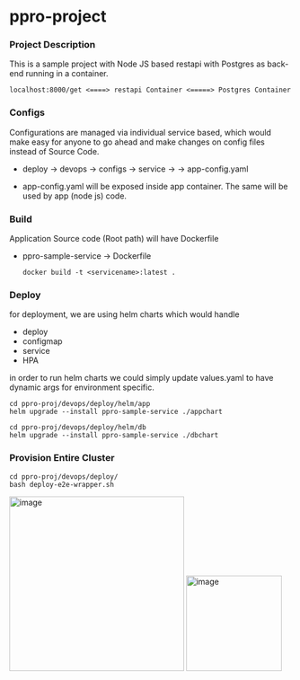 
# ppro-project 

### Project Description

This is a sample project with Node JS based restapi with Postgres as back-end running in a container.
```
localhost:8000/get <====> restapi Container <=====> Postgres Container
```

### Configs

Configurations are managed via individual service based, which would make easy for anyone to go ahead and make changes on config files instead of Source Code.

- deploy -> devops -> configs -> service -> <environment> -> app-config.yaml

-  app-config.yaml will be exposed inside app container. The same will be used by app (node js) code.

### Build 
  
  Application Source code (Root path) will have Dockerfile 
  
- ppro-sample-service -> Dockerfile 
  
  ```
  docker build -t <servicename>:latest .
  ```
  

### Deploy 
  
  for deployment, we are using helm charts which would handle 
  - deploy
  - configmap 
  - service 
  - HPA 
  
  in order to run helm charts we could simply update values.yaml to have dynamic args for environment specific.
  
  ```
  cd ppro-proj/devops/deploy/helm/app
  helm upgrade --install ppro-sample-service ./appchart 
  ```
  
  ```
  cd ppro-proj/devops/deploy/helm/db 
  helm upgrade --install ppro-sample-service ./dbchart 
  ```
  
### Provision Entire Cluster 
  ```
  cd ppro-proj/devops/deploy/
  bash deploy-e2e-wrapper.sh 
  ```


<img width="311" alt="image" src="https://user-images.githubusercontent.com/5214795/165442677-eee0570e-9997-4b60-9824-4ab7f955982a.png">

<img width="170" alt="image" src="https://user-images.githubusercontent.com/5214795/165442736-63ce862e-616e-4a03-a0c1-565142e125b1.png">


